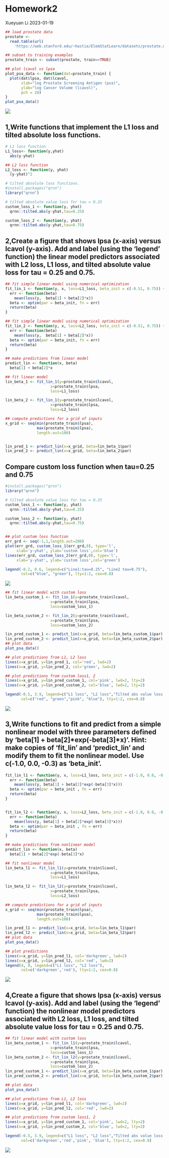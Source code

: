 Homework2
================
Xueyuan Li
2023-01-19

``` r
## load prostate data
prostate <- 
  read.table(url(
    'https://web.stanford.edu/~hastie/ElemStatLearn/datasets/prostate.data'))

## subset to training examples
prostate_train <- subset(prostate, train==TRUE)

## plot lcavol vs lpsa
plot_psa_data <- function(dat=prostate_train) {
  plot(dat$lpsa, dat$lcavol,
       xlab="log Prostate Screening Antigen (psa)",
       ylab="log Cancer Volume (lcavol)",
       pch = 20)
}
plot_psa_data()
```

![](Homework2_files/figure-gfm/unnamed-chunk-1-1.png)<!-- -->

## 1,Write functions that implement the L1 loss and tilted absolute loss functions.

``` r
# L1 loss function
L1_loss<- function(y,yhat)
  abs(y-yhat)

## L2 loss function
L2_loss <- function(y, yhat)
  (y-yhat)^2
```

``` r
# tilted absolute loss functions.
#install.packages("qrnn")
library("qrnn")

# tilted absolute value loss for tau = 0.25 
custom_loss_1 <- function(y, yhat)
  qrnn::tilted.abs(y-yhat,tau=0.25)

custom_loss_2 <- function(y, yhat)
  qrnn::tilted.abs(y-yhat,tau=0.75)
```

## 2,Create a figure that shows lpsa (x-axis) versus lcavol (y-axis). Add and label (using the ‘legend’ function) the linear model predictors associated with L2 loss, L1 loss, and tilted absolute value loss for tau = 0.25 and 0.75.

``` r
## fit simple linear model using numerical optimization
fit_lin_1 <- function(y, x, loss=L1_loss, beta_init = c(-0.51, 0.75)) {
  err <- function(beta)
    mean(loss(y,  beta[1] + beta[2]*x))
  beta <- optim(par = beta_init, fn = err)
  return(beta)
}

## fit simple linear model using numerical optimization
fit_lin_2 <- function(y, x, loss=L2_loss, beta_init = c(-0.51, 0.75)) {
  err <- function(beta)
    mean(loss(y,  beta[1] + beta[2]*x))
  beta <- optim(par = beta_init, fn = err)
  return(beta)
}

## make predictions from linear model
predict_lin <- function(x, beta)
  beta[1] + beta[2]*x
```

``` r
## fit linear model
lin_beta_1 <- fit_lin_1(y=prostate_train$lcavol,
                    x=prostate_train$lpsa,
                    loss=L1_loss)

lin_beta_2 <- fit_lin_1(y=prostate_train$lcavol,
                    x=prostate_train$lpsa,
                    loss=L2_loss)

## compute predictions for a grid of inputs
x_grid <- seq(min(prostate_train$lpsa),
              max(prostate_train$lpsa),
              length.out=100)


lin_pred_1 <- predict_lin(x=x_grid, beta=lin_beta_1$par)
lin_pred_2 <- predict_lin(x=x_grid, beta=lin_beta_2$par)
```

## Compare custom loss function when tau=0.25 and 0.75

``` r
#install.packages("qrnn")
library("qrnn")

# tilted absolute value loss for tau = 0.25 
custom_loss_1 <- function(y, yhat)
  qrnn::tilted.abs(y-yhat,tau=0.25)

custom_loss_2 <- function(y, yhat)
  qrnn::tilted.abs(y-yhat,tau=0.75)


## plot custom loss function
err_grd <- seq(-1,1,length.out=200)
plot(err_grd, custom_loss_1(err_grd,0), type='l',
     xlab='y-yhat', ylab='custom loss',col='blue')
lines(err_grd, custom_loss_2(err_grd,0), type='l',
     xlab='y-yhat', ylab='custom loss',col='green')

legend(-0.2, 0.6, legend=c("Line1:tau=0.25", "Line2 tau=0.75"),
       col=c("blue", "green"), lty=1:2, cex=0.8)
```

![](Homework2_files/figure-gfm/unnamed-chunk-6-1.png)<!-- -->

``` r
## fit linear model with custom loss
lin_beta_custom_1 <- fit_lin_1(y=prostate_train$lcavol,
                    x=prostate_train$lpsa,
                    loss=custom_loss_1)

lin_beta_custom_2 <- fit_lin_2(y=prostate_train$lcavol,
                    x=prostate_train$lpsa,
                    loss=custom_loss_2)

lin_pred_custom_1 <- predict_lin(x=x_grid, beta=lin_beta_custom_1$par)
lin_pred_custom_2 <- predict_lin(x=x_grid, beta=lin_beta_custom_2$par)
## plot data
plot_psa_data()

## plot predictions from L1, L2 loss
lines(x=x_grid, y=lin_pred_1, col='red', lwd=2)
lines(x=x_grid, y=lin_pred_2, col='green', lwd=2)

## plot predictions from custom loss1, 2
lines(x=x_grid, y=lin_pred_custom_1, col='pink', lwd=2, lty=2)
lines(x=x_grid, y=lin_pred_custom_2, col='blue', lwd=2, lty=2)

legend(-0.5, 3.9, legend=c("L1 loss", "L2 loss","Tilted abs value loss: tau=0.25", "Tilted abs value loss: tau=0.75"),
       col=c("red", "green","pink", "blue"), lty=1:2, cex=0.8)
```

![](Homework2_files/figure-gfm/unnamed-chunk-7-1.png)<!-- -->

## 3,Write functions to fit and predict from a simple nonlinear model with three parameters defined by ‘beta\[1\] + beta\[2\]*exp(-beta\[3\]*x)’. Hint: make copies of ‘fit_lin’ and ‘predict_lin’ and modify them to fit the nonlinear model. Use c(-1.0, 0.0, -0.3) as ‘beta_init’.

``` r
fit_lin_l1 <- function(y, x, loss=L1_loss, beta_init = c(-1.0, 0.0, -0.3)) {
  err <- function(beta)
    mean(loss(y, beta[1] + beta[2]*exp(-beta[3]*x)))
  beta <- optim(par = beta_init , fn = err)
  return(beta)
}


fit_lin_l2 <- function(y, x, loss=L2_loss, beta_init = c(-1.0, 0.0, -0.3)) {
  err <- function(beta)
    mean(loss(y, beta[1] + beta[2]*exp(-beta[3]*x)))
  beta <- optim(par = beta_init , fn = err)
  return(beta)
}

## make predictions from nonlinear model
predict_lin <- function(x, beta)
  beta[1] + beta[2]*exp(-beta[3]*x)
```

``` r
## fit nonlinear model
lin_beta_l1 <- fit_lin_l1(y=prostate_train$lcavol,
                    x=prostate_train$lpsa,
                    loss=L1_loss)

lin_beta_l2 <- fit_lin_l2(y=prostate_train$lcavol,
                    x=prostate_train$lpsa,
                    loss=L2_loss)

## compute predictions for a grid of inputs
x_grid <- seq(min(prostate_train$lpsa),
              max(prostate_train$lpsa),
              length.out=100)

lin_pred_l1 <- predict_lin(x=x_grid, beta=lin_beta_l1$par)
lin_pred_l2 <- predict_lin(x=x_grid, beta=lin_beta_l2$par)
## plot data
plot_psa_data()

## plot predictions
lines(x=x_grid, y=lin_pred_l1, col='darkgreen', lwd=2)
lines(x=x_grid, y=lin_pred_l2, col='red', lwd=2)
legend(4, 0, legend=c("L1 loss", "L2 loss"),
       col=c('darkgreen','red'), lty=1:2, cex=0.8)
```

![](Homework2_files/figure-gfm/unnamed-chunk-9-1.png)<!-- -->

## 4,Create a figure that shows lpsa (x-axis) versus lcavol (y-axis). Add and label (using the ‘legend’ function) the nonlinear model predictors associated with L2 loss, L1 loss, and tilted absolute value loss for tau = 0.25 and 0.75.

``` r
## fit linear model with custom loss
lin_beta_custom_1 <- fit_lin_l1(y=prostate_train$lcavol,
                    x=prostate_train$lpsa,
                    loss=custom_loss_1)
lin_beta_custom_2 <- fit_lin_l2(y=prostate_train$lcavol,
                    x=prostate_train$lpsa,
                    loss=custom_loss_2)
lin_pred_custom_1 <- predict_lin(x=x_grid, beta=lin_beta_custom_1$par)
lin_pred_custom_2 <- predict_lin(x=x_grid, beta=lin_beta_custom_2$par)

## plot data
plot_psa_data()

## plot predictions from L1, L2 loss
lines(x=x_grid, y=lin_pred_l1, col='darkgreen', lwd=2)
lines(x=x_grid, y=lin_pred_l2, col='red', lwd=2)

## plot predictions from custom loss1, 2
lines(x=x_grid, y=lin_pred_custom_1, col='pink', lwd=2, lty=2)
lines(x=x_grid, y=lin_pred_custom_2, col='blue', lwd=2, lty=2)

legend(-0.5, 3.9, legend=c("L1 loss", "L2 loss","Tilted abs value loss: tau=0.25", "Tilted abs value loss: tau=0.75"),
       col=c('darkgreen','red','pink', 'blue'), lty=1:2, cex=0.8)
```

![](Homework2_files/figure-gfm/unnamed-chunk-10-1.png)<!-- -->
